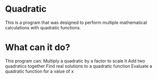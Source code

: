 # Quadratic
This is a program that was designed to perform multiple mathematical calculations with quadratic functions.

# What can it do?
This program can: 
Multiply a quadratic by a factor to scale it
Add two quadratics together
Find real solutions to a quadratic function
Evaluate a quadratic function for a value of x
